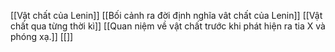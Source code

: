 [[Vật chất của Lenin]]
[[Bối cảnh ra đời định nghĩa vât chất của Lenin]]
[[Vật chất qua từng thời kì]]
[[Quan niệm về vật chất trước khi phát hiện ra tia X và phóng xạ.]]
[[]]
